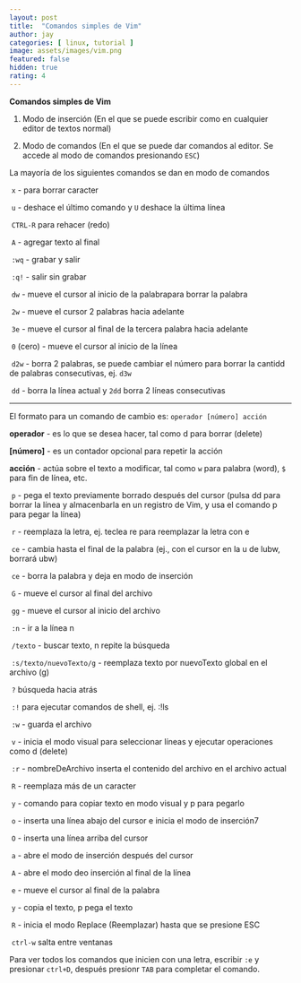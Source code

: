 ```yaml
---
layout: post
title:  "Comandos simples de Vim"
author: jay
categories: [ linux, tutorial ]
image: assets/images/vim.png
featured: false
hidden: true
rating: 4
---
```


**Comandos simples de Vim**



1. Modo de inserción (En el que se puede escribir como en cualquier editor de textos normal)

2. Modo de comandos (En el que se puede dar comandos al editor. Se accede al modo de comandos presionando `ESC`)



La mayoría de los siguientes comandos se dan en modo de comandos



​    `x` - para borrar caracter

​    `u` - deshace el último comando y `U` deshace la última línea

​    `CTRL-R` para rehacer (redo)

​    `A` - agregar texto al final

​    `:wq` - grabar y salir

​    `:q!` - salir sin grabar

​    `dw` - mueve el cursor al inicio de la palabrapara borrar la palabra

​    `2w` - mueve el cursor 2 palabras hacia adelante

​    `3e` - mueve el cursor al final de la tercera palabra hacia adelante

​    `0` (cero) - mueve el cursor al inicio de la línea

​    `d2w` - borra 2 palabras, se puede cambiar el número para borrar la cantidd de palabras consecutivas, ej. `d3w`

​    `dd` - borra la línea actual y `2dd` borra 2 líneas consecutivas



------

El formato para un comando de cambio es: `operador [número] acción`



**operador** - es lo que se desea hacer, tal como d para borrar (delete)

**[número]** - es un contador opcional para repetir la acción

**acción** - actúa sobre el texto a modificar, tal como `w` para palabra (word), `$` para fin de línea, etc.



​    `p` - pega el texto previamente borrado después del cursor (pulsa dd para borrar la línea y almacenbarla en un registro de Vim, y usa el comando p para pegar la línea)

​    `r` - reemplaza la letra, ej. teclea re para reemplazar la letra con e

​    `ce` - cambia hasta el final de la palabra (ej., con el cursor en la u de lubw, borrará ubw)    

​    `ce` - borra la palabra y deja en modo de inserción

​    `G` - mueve el cursor al final del archivo

​    `gg` - mueve el cursor al inicio del archivo

​    `:n` - ir a la línea n

​    `/texto` - buscar texto, n repite la búsqueda

​    `:s/texto/nuevoTexto/g` - reemplaza texto por nuevoTexto global en el archivo (g)

​    `?` búsqueda hacia atrás

​    `:!` para ejecutar comandos de shell, ej. :!ls

​    `:w` - guarda el archivo

​    `v` - inicia el modo visual para seleccionar líneas y ejecutar operaciones como d (delete)

​    `:r` - nombreDeArchivo inserta el contenido del archivo en el archivo actual  

​    `R` - reemplaza más de un caracter

​    `y` - comando para copiar texto en modo visual y p para pegarlo

​    `o` - inserta una línea abajo del cursor e inicia el modo de inserción7

​    `O` - inserta una línea arriba del cursor

​    `a` - abre el modo de inserción después del cursor

​    `A` - abre el modo deo inserción al final de la línea

​    `e` - mueve el cursor al final de la palabra

​    `y` - copia el texto, p pega el texto

​    `R` - inicia el modo Replace (Reemplazar) hasta que se presione ESC

​    `ctrl-w` salta entre ventanas

Para ver todos los comandos que inicien con una letra, escribir `:e` y presionar `ctrl+D`, después presionr `TAB` para completar el comando.